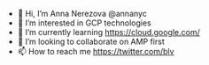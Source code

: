 - 👋 Hi, I’m Anna Nerezova @annanyc
- 👀 I’m interested in GCP technologies
- 🌱 I’m currently learning https://cloud.google.com/
- 💞️ I’m looking to collaborate on AMP first
- 📫 How to reach me https://twitter.com/blv

<!---
annanyc/annanyc is a ✨ special ✨ repository because its `README.md` (this file) appears on your GitHub profile.
You can click the Preview link to take a look at your changes.
--->
